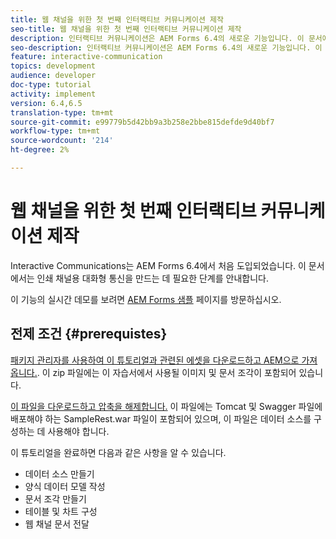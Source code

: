 ```yaml
---
title: 웹 채널을 위한 첫 번째 인터랙티브 커뮤니케이션 제작
seo-title: 웹 채널을 위한 첫 번째 인터랙티브 커뮤니케이션 제작
description: 인터랙티브 커뮤니케이션은 AEM Forms 6.4의 새로운 기능입니다. 이 문서에서는 웹 채널에 대한 인터랙티브 커뮤니케이션을 만드는 데 필요한 단계를 안내합니다.
seo-description: 인터랙티브 커뮤니케이션은 AEM Forms 6.4의 새로운 기능입니다. 이 문서에서는 웹 채널에 대한 인터랙티브 커뮤니케이션을 만드는 데 필요한 단계를 안내합니다.
feature: interactive-communication
topics: development
audience: developer
doc-type: tutorial
activity: implement
version: 6.4,6.5
translation-type: tm+mt
source-git-commit: e99779b5d42bb9a3b258e2bbe815defde9d40bf7
workflow-type: tm+mt
source-wordcount: '214'
ht-degree: 2%

---
```



# 웹 채널을 위한 첫 번째 인터랙티브 커뮤니케이션 제작

Interactive Communications는 AEM Forms 6.4에서 처음 도입되었습니다. 이 문서에서는 인쇄 채널용 대화형 통신을 만드는 데 필요한 단계를 안내합니다.

이 기능의 실시간 데모를 보려면 [AEM Forms 샘플](https://forms.enablementadobe.com/content/samples/samples.html?query=0) 페이지를 방문하십시오.

## 전제 조건 {#prerequistes}

[패키지 관리자를 사용하여 이 튜토리얼과 관련된 에셋을 다운로드하고 AEM으로 가져옵니다.](assets/gettingstartedassets.zip). 이 zip 파일에는 이 자습서에서 사용될 이미지 및 문서 조각이 포함되어 있습니다.

[이 파일을 다운로드하고 압축을 해제합니다.](assets/warfileandswaggerfile.zip) 이 파일에는 Tomcat 및 Swagger 파일에 배포해야 하는 SampleRest.war 파일이 포함되어 있으며, 이 파일은 데이터 소스를 구성하는 데 사용해야 합니다.

이 튜토리얼을 완료하면 다음과 같은 사항을 알 수 있습니다.

* 데이터 소스 만들기
* 양식 데이터 모델 작성
* 문서 조각 만들기
* 테이블 및 차트 구성
* 웹 채널 문서 전달




